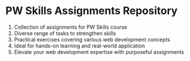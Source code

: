 # PW Skills Assignments Repository

1. Collection of assignments for PW Skills course  
2. Diverse range of tasks to strengthen skills  
3. Practical exercises covering various web development concepts  
4. Ideal for hands-on learning and real-world application  
5. Elevate your web development expertise with purposeful assignments

 
 
